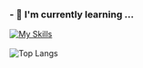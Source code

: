 ### - 🌱 I'm currently learning ...<br>
[![My Skills](https://skillicons.dev/icons?i=python,c)](https://skillicons.dev)
<br />
<br />
![Top Langs](https://github-readme-stats.vercel.app/api/top-langs/?username=karpitony&layout=compact&theme=react&langs_count=6&count_private=true)

<!--
![karpitony's GitHub stats](https://github-readme-stats.vercel.app/api?username=karpitony&hide=contribs,prs&show_icons=true&theme=dark)
![Python](https://img.shields.io/badge/python-3670A0?style=for-the-badge&logo=python&logoColor=ffdd54)
![clang](https://img.shields.io/badge/Clang-00599C?style=for-the-badge&logo=c&logoColor=white)
![Java](https://img.shields.io/badge/java-%23ED8B00.svg?style=for-the-badge&logo=openjdk&logoColor=white)
-->
